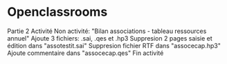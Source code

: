 # Openclassrooms
Partie 2 Activité
Non activité: "Bilan associations - tableau ressources annuel"
Ajoute 3 fichiers: .sai, .qes et .hp3
Suppresion 2 pages saisie et édition dans "assotestit.sai"
Suppresion fichier RTF dans "assocecap.hp3"
Ajoute commentaire dans "assocecap.qes"
Fin activité
